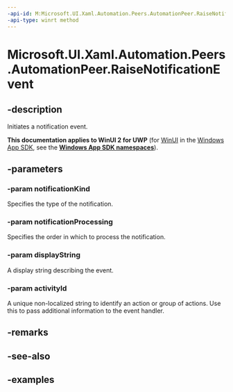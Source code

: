 ```yaml
---
-api-id: M:Microsoft.UI.Xaml.Automation.Peers.AutomationPeer.RaiseNotificationEvent(Microsoft.UI.Xaml.Automation.Peers.AutomationNotificationKind,Microsoft.UI.Xaml.Automation.Peers.AutomationNotificationProcessing,System.String,System.String)
-api-type: winrt method
---
```


<!-- Method syntax.
public void AutomationPeer.RaiseNotificationEvent(AutomationNotificationKind notificationKind, AutomationNotificationProcessing notificationProcessing, String displayString, String activityId)
-->

# Microsoft.UI.Xaml.Automation.Peers.AutomationPeer.RaiseNotificationEvent

## -description
Initiates a notification event.

**This documentation applies to WinUI 2 for UWP** (for [WinUI](/windows/apps/winui/winui3/) in the [Windows App SDK](/windows/apps/windows-app-sdk/), see the **[Windows App SDK namespaces](/windows/windows-app-sdk/api/winrt/)**).

## -parameters
### -param notificationKind
Specifies the type of the notification.

### -param notificationProcessing
Specifies the order in which to process the notification.

### -param displayString
A display string describing the event.

### -param activityId
A unique non-localized string to identify an action or group of actions. Use this to pass additional information to the event handler.

## -remarks

## -see-also

## -examples

